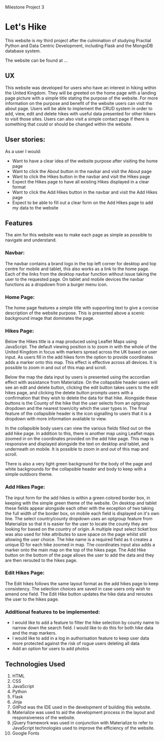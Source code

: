 Milestone Project 3

# Let's Hike

This website is my third project after the culmination of studying Practial Python and Data Centric Development, including Flask and the MongoDB database system.

The website can be found at ...

## UX

This website was developed for users who have an interest in hiking within the United Kingdom. They will be greeted on the home page with a landing page picture with a simple title stating the purpose of the website. For more information on the purpose and benefit of the website users can visit the about page.
Users will be able to implement the CRUD system in order to add, view, edit and delete hikes with useful data presented for other hikers to visit those sites. Users can also visit a simple contact page if there is something that could or should be changed within the website.

## User stories:

As a user I would:

* Want to have a clear idea of the website purpose after visiting the home page
* Want to click the About button in the navbar and visit the About page
* Want to click the Hikes button in the navbar and visit the Hikes page
* Expect the Hikes page to have all existing Hikes displayed in a clear format
* Want to click the Add Hikes button in the navbar and visit the Add Hikes page
* Expect to be able to fill out a clear form on the Add Hikes page to add my data to the website

## Features

The aim for this website was to make each page as simple as possible to navigate and understand.

### Navbar:

The navbar contains a brand logo in the top left corner for desktop and top centre for mobile and tablet, this also works as a link to the home page. Each of the links from the desktop navbar function without issue taking the user to the requested page. On tablet and mobile devices the navbar functions as a dropdown from a burger menu icon.

### Home Page:

The home page features a simple title with supporting text to give a concise description of the website purpose. This is presented above a scenic background image that dominates the page.

### Hikes Page:

Below the Hikes title is a map produced using Leaflet Maps using JavaScript. The default viewing position is to zoom in with the whole of the United Kingdom in focus with markers spread across the UK based on user input. As users fill in the add hikes form the option to provide coordinates adds a marker onto this map. This effect is effective across all devices. It is possible to zoom in and out of this map and scroll. 

Below the map the data input by users is presented using the accordian effect with assistance from Materialize. On the collapsible header users will see an edit and delete button, clicking the edit button takes users to the edit hikes page, and clicking the delete button prompts users with a confirmation that they wish to delete the data for that hike. Alongside these buttons is the County of the hike that the user selects from an optgroup dropdown and the nearest town/city which the user types in. The final feature of the collapsible header is the icon signalling to users that it is a dropdown with more information available to view.

In the collapsible body users can view the various fields filled out on the add hike page. In addition to this, there is another map using Leaflet maps zoomed in on the coordinates provided on the add hike page. This map is responsive and displayed alongside the text on desktop and tablet, and underneath on mobile. It is possible to zoom in and out of this map and scroll.

There is also a very light green background for the body of the page and white backgrounds for the collapsible header and body to keep with a simple outdoors theme.

### Add Hikes Page:

The input form for the add hikes is within a green colored border box, in keeping with the simple green theme of the website. On desktop and tablet these fields appear alongside each other with the exception of two taking the full width of the border box, on mobile each field is displayed on it's own line. The select country/county dropdown uses an optgroup feature from Materialize so that it is easier for the user to locate the county they are looking for based on the country of origin. A multiple input select ticket box was also used for hike attributes to save space on the page whilst still allowing the user choice. The hike name is a required field as it creates a unique ID for each hike zoomed in map. The coordinates input also adds a marker onto the main map on the top of the hikes page. The Add Hike button on the bottom of the page allows the user to add the data and they are then rerouted to the hikes page.

### Edit Hikes Page:

The Edit hikes follows the same layout format as the add hikes page to keep consistency. The selection choices are saved in case users only wish to amend one field. The Edit Hike button updates the hike data and reroutes the user to the hikes page.

### Additional features to be implemented:

* I would like to add a feature to filter the hike selection by county name to narrow down the search field. I would like to do this for both hike data and the map markers.
* I would like to add in a log in authorisation feature to keep user data more protected against the risk of rogue users deleting all data
* Add an option for users to add photos

## Technologies Used

1. HTML
2. CSS
3. JavaScript
4. Python
5. Flask
6. Jinja
7. GitPod was the IDE used in the development of building this website.
8. Materialize was used to aid the development process in the layout and responsiveness of the website.
9. jQuery framework was used in conjunction with Materialize to refer to JavaScript technologies used to improve the efficiency of the website.
10. Google Fonts




